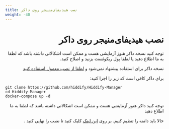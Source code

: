 ```yaml
---
title: نصب هیدیفای‌منیجر روی داکر
weight: -40
---
```


<div dir="rtl" markdown="1">

# نصب هیدیفای‌منیجر روی داکر
توجه کنید نسخه داکر هنوز آزمایشی هست و ممکن است اشکالاتی داشته باشد که لطفا به ما اطلاع دهید یا لطفا پول ریکوئست  بزنید و اصلاح کنید.

نسخه داکر برای استفاده پیشنهاد نمی‌شود و [لطفا از نصب معمول استفاده کنید](/fa/manager/installation-and-setup/guide/)

برای داکر کافی است کد زیر را اجرا کنید:
</div>

```
git clone https://github.com/hiddify/Hiddify-Manager
cd Hiddify-Manager
docker-compose up -d
```

<div dir="rtl" markdown="1">
توجه کنید داکر هنوز آزمایشی هست و ممکن است اشکالاتی داشته باشد که لطفا به ما اطلاع دهید


حالا باید دامنه را تنظیم کنیم. بر روی [این لینک](/fa/manager/installation-and-setup/Guide-for-setting-up-the-domain-and-finalizing-the-installation/) کلیک کنید تا نصب را نهایی کنید .

</div>
